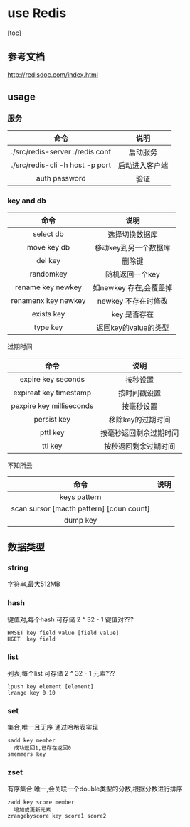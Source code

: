 # use Redis

[toc]

## 参考文档

<http://redisdoc.com/index.html>

## usage

### 服务

| 命令 | 说明 |
| :-: | :-: |
| ./src/redis-server ./redis.conf | 启动服务 |
| ./src/redis-cli -h host -p port | 启动进入客户端 |
| auth password | 验证 |

### key and db

| 命令 | 说明 |
| :-: | :-: |
| select db | 选择切换数据库 |
| move key db | 移动key到另一个数据库 |
| del key | 删除键 |
| randomkey | 随机返回一个key |
| rename key newkey | 如newkey 存在,会覆盖掉 |
| renamenx key newkey | newkey 不存在时修改 |
| exists key | key 是否存在 |
| type key | 返回key的value的类型 |

过期时间

| 命令 | 说明 |
| :-: | :-: |
| expire key seconds | 按秒设置 |
| expireat key timestamp | 按时间戳设置 |
| pexpire key milliseconds | 按毫秒设置 |
| persist key | 移除key的过期时间 |
| pttl key | 按毫秒返回剩余过期时间 |
| ttl key | 按秒返回剩余过期时间 |

不知所云

| 命令 | 说明 |
| :-: | :-: |
| keys pattern |  |
| scan sursor [macth pattern] [coun count] |  |
| dump key |  |

## 数据类型

### string

字符串,最大512MB

### hash

键值对,每个hash 可存储 2 ^ 32 - 1 键值对???

```text
HMSET key field value [field value]
HGET  key field
```

### list

列表,每个list 可存储 2 ^ 32 - 1 元素???

```text
lpush key element [element]
lrange key 0 10
```

### set

集合,唯一且无序 通过哈希表实现

```text
sadd key member
  成功返回1,已存在返回0
smemmers key
```

### zset

有序集合,唯一,会关联一个double类型的分数,根据分数进行排序

```text
zadd key score member
  增加或更新元素
zrangebyscore key score1 score2
```
